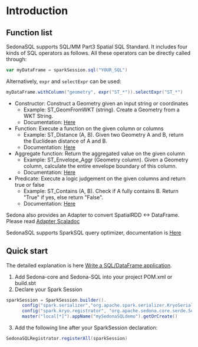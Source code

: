 # Introduction

## Function list
SedonaSQL supports SQL/MM Part3 Spatial SQL Standard. It includes four kinds of SQL operators as follows. All these operators can be directly called through:
```Scala
var myDataFrame = sparkSession.sql("YOUR_SQL")
```

Alternatively, `expr` and `selectExpr` can be used:
```Scala
myDataFrame.withColumn("geometry", expr("ST_*")).selectExpr("ST_*")
```

* Constructor: Construct a Geometry given an input string or coordinates
	* Example: ST_GeomFromWKT (string). Create a Geometry from a WKT String.
	* Documentation: [Here](../Constructor)
* Function: Execute a function on the given column or columns
	* Example: ST_Distance (A, B). Given two Geometry A and B, return the Euclidean distance of A and B.
	* Documentation: [Here](../Function)
* Aggregate function: Return the aggregated value on the given column
	* Example: ST_Envelope_Aggr (Geometry column). Given a Geometry column, calculate the entire envelope boundary of this column.
	* Documentation: [Here](../AggregateFunction)
* Predicate: Execute a logic judgement on the given columns and return true or false
	* Example: ST_Contains (A, B). Check if A fully contains B. Return "True" if yes, else return "False".
	* Documentation: [Here](../Predicate)

Sedona also provides an Adapter to convert SpatialRDD <-> DataFrame. Please read [Adapter Scaladoc](../../javadoc/sql/org/apache/sedona/sql/utils/index.html)

SedonaSQL supports SparkSQL query optimizer, documentation is [Here](../Optimizer)

## Quick start

The detailed explanation is here [Write a SQL/DataFrame application](../../tutorial/sql.md).

1. Add Sedona-core and Sedona-SQL into your project POM.xml or build.sbt
2. Declare your Spark Session
```Scala
sparkSession = SparkSession.builder().
      config("spark.serializer","org.apache.spark.serializer.KryoSerializer").
      config("spark.kryo.registrator", "org.apache.sedona.core.serde.SedonaKryoRegistrator").
      master("local[*]").appName("mySedonaSQLdemo").getOrCreate()
```
3. Add the following line after your SparkSession declaration:
```Scala
SedonaSQLRegistrator.registerAll(sparkSession)
```

